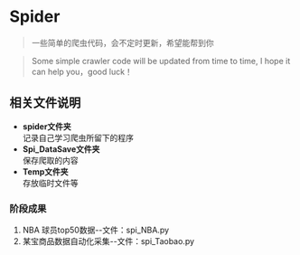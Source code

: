 # Spider

>一些简单的爬虫代码，会不定时更新，希望能帮到你

>Some simple crawler code will be updated from time to time, I hope it can help you，good luck！

## 相关文件说明

- **spider文件夹**  
  记录自己学习爬虫所留下的程序
- **Spi_DataSave文件夹**  
  保存爬取的内容
- **Temp文件夹**  
  存放临时文件等

### 阶段成果

1. NBA 球员top50数据--文件：spi_NBA.py
2. 某宝商品数据自动化采集--文件：spi_Taobao.py
